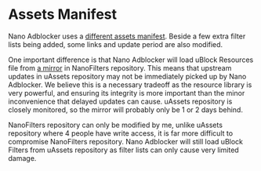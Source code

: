 # Assets Manifest

Nano Adblocker uses a
[different assets manifest](https://github.com/NanoAdblocker/NanoCore2/blob/master/src/assets.json).
Beside a few extra filter lists being added, some links and update period are
also modified.

One important difference is that Nano Adblocker will load uBlock Resources file
from
[a mirror](https://raw.githubusercontent.com/NanoAdblocker/NanoFilters/master/NanoMirror/uBlockResources.txt)
in NanoFilters repository. This means that upstream updates in uAssets
repository may not be immediately picked up by Nano Adblocker. We believe this
is a necessary tradeoff as the resource library is very powerful, and ensuring
its integrity is more important than the minor inconvenience that delayed
updates can cause. uAssets repository is closely monitored, so the mirror will
probably only be 1 or 2 days behind.

NanoFilters repository can only be modified by me, unlike uAssets repository
where 4 people have write access, it is far more difficult to compromise
NanoFilters repository. Nano Adblocker will still load uBlock Filters from
uAssets repository as filter lists can only cause very limited damage.
